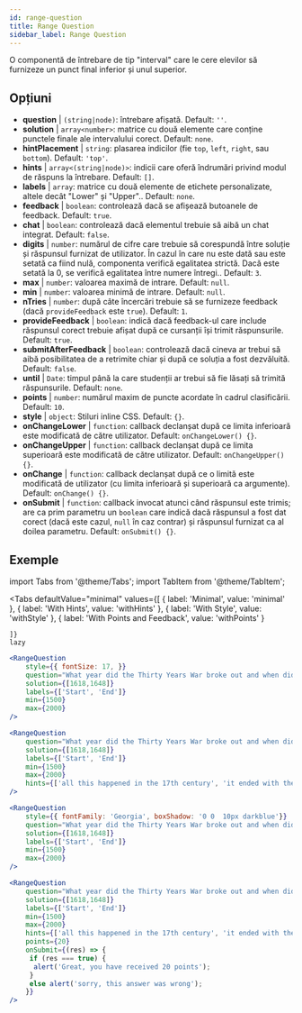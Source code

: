 ```yaml
---
id: range-question
title: Range Question
sidebar_label: Range Question
---
```


O componentă de întrebare de tip "interval" care le cere elevilor să furnizeze un punct final inferior și unul superior.

## Opțiuni

* __question__ | `(string|node)`: întrebare afișată. Default: `''`.
* __solution__ | `array<number>`: matrice cu două elemente care conține punctele finale ale intervalului corect. Default: `none`.
* __hintPlacement__ | `string`: plasarea indicilor (fie `top`, `left`, `right`, sau `bottom`). Default: `'top'`.
* __hints__ | `array<(string|node)>`: indicii care oferă îndrumări privind modul de răspuns la întrebare. Default: `[]`.
* __labels__ | `array`: matrice cu două elemente de etichete personalizate, altele decât "Lower" și "Upper".. Default: `none`.
* __feedback__ | `boolean`: controlează dacă se afișează butoanele de feedback. Default: `true`.
* __chat__ | `boolean`: controlează dacă elementul trebuie să aibă un chat integrat. Default: `false`.
* __digits__ | `number`: numărul de cifre care trebuie să corespundă între soluție și răspunsul furnizat de utilizator. În cazul în care nu este dată sau este setată ca fiind nulă, componenta verifică egalitatea strictă. Dacă este setată la 0, se verifică egalitatea între numere întregi.. Default: `3`.
* __max__ | `number`: valoarea maximă de intrare. Default: `null`.
* __min__ | `number`: valoarea minimă de intrare. Default: `null`.
* __nTries__ | `number`: după câte încercări trebuie să se furnizeze feedback (dacă `provideFeedback` este `true`). Default: `1`.
* __provideFeedback__ | `boolean`: indică dacă feedback-ul care include răspunsul corect trebuie afișat după ce cursanții își trimit răspunsurile. Default: `true`.
* __submitAfterFeedback__ | `boolean`: controlează dacă cineva ar trebui să aibă posibilitatea de a retrimite chiar și după ce soluția a fost dezvăluită. Default: `false`.
* __until__ | `Date`: timpul până la care studenții ar trebui să fie lăsați să trimită răspunsurile. Default: `none`.
* __points__ | `number`: numărul maxim de puncte acordate în cadrul clasificării. Default: `10`.
* __style__ | `object`: Stiluri inline CSS. Default: `{}`.
* __onChangeLower__ | `function`: callback declanșat după ce limita inferioară este modificată de către utilizator. Default: `onChangeLower() {}`.
* __onChangeUpper__ | `function`: callback declanșat după ce limita superioară este modificată de către utilizator. Default: `onChangeUpper() {}`.
* __onChange__ | `function`: callback declanșat după ce o limită este modificată de utilizator (cu limita inferioară și superioară ca argumente). Default: `onChange() {}`.
* __onSubmit__ | `function`: callback invocat atunci când răspunsul este trimis; are ca prim parametru un `boolean` care indică dacă răspunsul a fost dat corect (dacă este cazul, `null` în caz contrar) și răspunsul furnizat ca al doilea parametru. Default: `onSubmit() {}`.


## Exemple

import Tabs from '@theme/Tabs';
import TabItem from '@theme/TabItem';

<Tabs
    defaultValue="minimal"
    values={[
        { label: 'Minimal', value: 'minimal' },
        { label: 'With Hints', value: 'withHints' },
        { label: 'With Style', value: 'withStyle' },
        { label: 'With Points and Feedback', value: 'withPoints' }
        
    ]}
    lazy
>

<TabItem value="minimal">

```jsx live
<RangeQuestion
    style={{ fontSize: 17, }}
    question="What year did the Thirty Years War broke out and when did it?"
    solution={[1618,1648]}
    labels={['Start', 'End']}
    min={1500}
    max={2000}
/>
```

</TabItem>

<TabItem value="withHints">

```jsx live
<RangeQuestion
    question="What year did the Thirty Years War broke out and when did it?"
    solution={[1618,1648]}
    labels={['Start', 'End']}
    min={1500}
    max={2000}
    hints={['all this happened in the 17th century', 'it ended with the Peace of Westphalia in 1648']}
/>
```

</TabItem>

<TabItem value="withStyle">

```jsx live
<RangeQuestion
    style={{ fontFamily: 'Georgia', boxShadow: '0 0  10px darkblue'}}
    question="What year did the Thirty Years War broke out and when did it?"
    solution={[1618,1648]}
    labels={['Start', 'End']}
    min={1500}
    max={2000}
/>
```

</TabItem>

<TabItem value="withPoints">

```jsx live
<RangeQuestion
    question="What year did the Thirty Years War broke out and when did it?"
    solution={[1618,1648]}
    labels={['Start', 'End']}
    min={1500}
    max={2000}
    hints={['all this happened in the 17th century', 'it ended with the Peace of Westphalia in 1648']}
    points={20}
    onSubmit={(res) => {
     if (res === true) {
      alert('Great, you have received 20 points');
     }
     else alert('sorry, this answer was wrong');
    }}
/>
```

</TabItem>

</Tabs>
